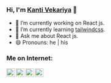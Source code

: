 ### Hi, I'm [Kanti Vekariya]() 👋

- 🔭 I’m currently working on React js.
- 🌱 I’m currently learning [tailwindcss](https://tailwindcss.com/).
- 💬 Ask me about React js.
- 😄 Pronouns: he | his

### Me on Internet:

[<img align="left" alt="kantivekariya | Stackoverflow" width="22px" src="https://cdn.jsdelivr.net/npm/simple-icons@v3/icons/stackoverflow.svg" />][stackoverflow]
[<img align="left" alt="kantivekariya | Twitter" width="22px" src="https://cdn.jsdelivr.net/npm/simple-icons@v3/icons/twitter.svg" />][twitter]
[<img align="left" alt="kantivekariya | LinkedIn" width="22px" src="https://cdn.jsdelivr.net/npm/simple-icons@v3/icons/linkedin.svg" />][linkedin]
[<img align="left" alt="kantivekariya | Instagram" width="22px" src="https://cdn.jsdelivr.net/npm/simple-icons@v3/icons/instagram.svg" />][instagram]

<br />
<br />

[stackoverflow]: https://stackoverflow.com/users/14497778/kanti-vekariya
[twitter]: https://twitter.com/vekariya_kanti
[instagram]: https://www.instagram.com/kantiii_patelll/
[linkedin]: https://in.linkedin.com/in/kanti-vekariya-576740155/
